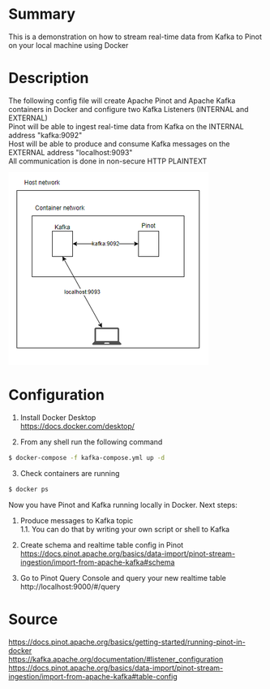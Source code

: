 # Summary
This is a demonstration on how to stream real-time data from Kafka to Pinot on your local machine using Docker

# Description
The following config file will create Apache Pinot and Apache Kafka containers in Docker and configure two Kafka Listeners (INTERNAL and EXTERNAL)  
Pinot will be able to ingest real-time data from Kafka on the INTERNAL address "kafka:9092"  
Host will be able to produce and consume Kafka messages on the EXTERNAL address "localhost:9093"  
All communication is done in non-secure HTTP PLAINTEXT  

![Kafka](https://github.com/thread53/kafka-demo/blob/main/diagram.png)

# Configuration
1. Install Docker Desktop  
https://docs.docker.com/desktop/

2. From any shell run the following command  
```bash
$ docker-compose -f kafka-compose.yml up -d
```

3. Check containers are running  
```bash
$ docker ps
```

Now you have Pinot and Kafka running locally in Docker. Next steps:  
1. Produce messages to Kafka topic  
1.1. You can do that by writing your own script or shell to Kafka  

2. Create schema and realtime table config in Pinot  
https://docs.pinot.apache.org/basics/data-import/pinot-stream-ingestion/import-from-apache-kafka#schema  

3. Go to Pinot Query Console and query your new realtime table  
http://localhost:9000/#/query  

# Source
https://docs.pinot.apache.org/basics/getting-started/running-pinot-in-docker  
https://kafka.apache.org/documentation/#listener_configuration  
https://docs.pinot.apache.org/basics/data-import/pinot-stream-ingestion/import-from-apache-kafka#table-config  